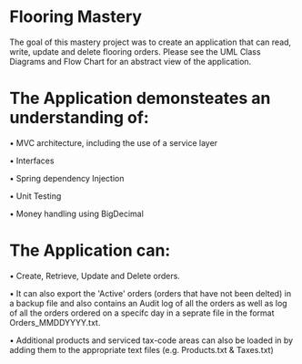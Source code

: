 # Flooring Mastery

The goal of this mastery project was to create an application that can read, write, update and delete flooring orders.
Please see the UML Class Diagrams and Flow Chart for an abstract view of the application.

# The Application demonsteates an understanding of: #

• MVC architecture, including the use of a service layer

• Interfaces

• Spring dependency Injection

• Unit Testing

• Money handling using BigDecimal

# The Application can: #

• Create, Retrieve, Update and Delete orders.

• It can also export the 'Active' orders (orders that have not been delted) in a backup file and also contains an Audit log of all the orders as well as
  log of all the orders ordered on a specifc day in a seprate file in the format Orders_MMDDYYYY.txt.

• Additional products and serviced tax-code areas can also be loaded in by adding them to the appropriate text files (e.g. Products.txt & Taxes.txt)
